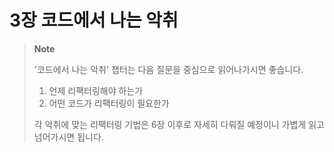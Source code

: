 # 3장 코드에서 나는 악취

> **Note**
>
> '코드에서 나는 악취' 챕터는 다음 질문을 중심으로 읽어나가시면 좋습니다.
>
> 1. 언제 리팩터링해야 하는가
> 2. 어떤 코드가 리팩터링이 필요한가
>
> 각 악취에 맞는 리팩터링 기법은 6장 이후로 자세히 다뤄질 예정이니 가볍게 읽고 넘어가시면 됩니다.
